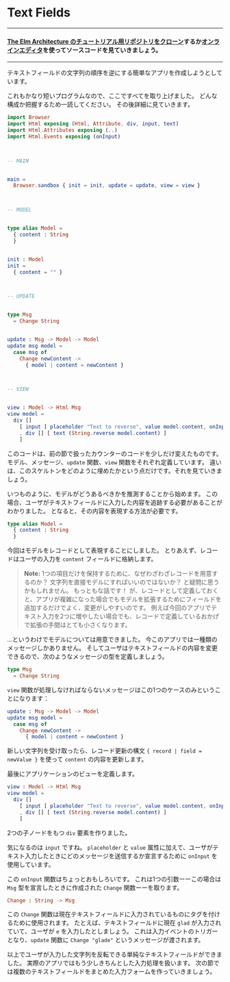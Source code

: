 # Text Fields

---
<!--
#### [Clone the code](https://github.com/evancz/elm-architecture-tutorial/) or follow along in the [online editor](https://ellie-app.com/37gW7sj9wPVa1).
-->
#### [The Elm Architecture のチュートリアル用リポジトリをクローン](https://github.com/evancz/elm-architecture-tutorial/)するか[オンラインエディタ](https://ellie-app.com/37gW7sj9wPVa1)を使ってソースコードを見ていきましょう。
---

<!--
We are about to create a simple app that reverses the contents of a text field.
-->
テキストフィールドの文字列の順序を逆にする簡単なアプリを作成しようとしています。

<!--
Again this is a pretty short program, so I have included the whole thing here. Skim through to get an idea of how everything fits together. Right after that we will get into the details!
-->
これもかなり短いプログラムなので、ここですべてを取り上げました。
どんな構成か把握するため一読してください。
その後詳細に見ていきます。

```elm
import Browser
import Html exposing (Html, Attribute, div, input, text)
import Html.Attributes exposing (..)
import Html.Events exposing (onInput)



-- MAIN


main =
  Browser.sandbox { init = init, update = update, view = view }



-- MODEL


type alias Model =
  { content : String
  }


init : Model
init =
  { content = "" }



-- UPDATE


type Msg
  = Change String


update : Msg -> Model -> Model
update msg model =
  case msg of
    Change newContent ->
      { model | content = newContent }



-- VIEW


view : Model -> Html Msg
view model =
  div []
    [ input [ placeholder "Text to reverse", value model.content, onInput Change ] []
    , div [] [ text (String.reverse model.content) ]
    ]
```

<!--
This code is a slight variant of the counter from the previous section. You set up a model. You define some messages. You say how to `update`. You make your `view`. The difference is just in how we filled this skeleton in. Let's walk through that!
-->
このコードは、前の節で扱ったカウンターのコードを少しだけ変えたものです。
モデル、メッセージ、`update` 関数、`view` 関数をそれぞれ定義しています。
違いは、このスケルトンをどのように埋めたかという点だけです。それを見ていきましょう。

<!--
As always, you start by guessing at what your `Model` should be. In our case, we know we are going to have to keep track of whatever the user has typed into the text field. We need that information so we know how to render the reversed text.
-->
いつものように、モデルがどうあるべきかを推測することから始めます。
この場合、ユーザがテキストフィールドに入力した内容を追跡する必要があることがわかりました。
となると、その内容を表現する方法が必要です。

```elm
type alias Model =
  { content : String
  }
```

<!--
This time I chose to represent the model as a record. (You can read more about records [here](https://guide.elm-lang.org/core_language.html#records) and [here](https://elm-lang.org/docs/records).) For now, the record stores the user input in the `content` field.
-->
今回はモデルをレコードとして表現することにしました。
とりあえず、レコードはユーザの入力を `content` フィールドに格納します。

<!--
> **Note:** You may be wondering, why bother having a record if it only holds one entry? Couldn't you just use the string directly? Sure! But starting with a record makes it easy to add more fields as our app gets more complicated. When the time comes where we want *two* text inputs, we will have to do much less fiddling around.
-->
> **Note:** 1つの項目だけを保持するために、なぜわざわざレコードを用意するのか？ 文字列を直接モデルにすればいいのではないか？ と疑問に思うかもしれません。
もっともな話です！
が、レコードとして定義しておくと、アプリが複雑になった場合でもモデルを拡張するためにフィールドを追加するだけでよく、変更がしやすいのです。
例えば今回のアプリでテキスト入力を2つに増やしたい場合でも、レコードで定義しているおかげで拡張の手間はとても小さくなります。

<!--
Okay, so we have our model. Now in this app there is only one kind of message really. The user can change the contents of the text field.
-->
…というわけでモデルについては用意できました。
今このアプリでは一種類のメッセージしかありません。
そしてユーザはテキストフィールドの内容を変更できるので、次のようなメッセージの型を定義しましょう。

```elm
type Msg
  = Change String
```

<!--
This means our update function just has to handle this one case:
-->
`view` 関数が処理しなければならないメッセージはこの1つのケースのみということになります：

```elm
update : Msg -> Model -> Model
update msg model =
  case msg of
    Change newContent ->
      { model | content = newContent }
```

<!--
When we receive new content, we use the record update syntax to update the contents of `content`.
-->
新しい文字列を受け取ったら、レコード更新の構文 `{ record | field = newValue }` を使って `content` の内容を更新します。

<!--
Finally we need to say how to view our application:
-->
最後にアプリケーションのビューを定義します。

```elm
view : Model -> Html Msg
view model =
  div []
    [ input [ placeholder "Text to reverse", value model.content, onInput Change ] []
    , div [] [ text (String.reverse model.content) ]
    ]
```

<!--
We create a `<div>` with two children.
-->
2つの子ノードをもつ `div` 要素を作りました。

<!--
The interesting child is the `<input>` node. In addition to the `placeholder` and `value` attributes, it uses `onInput` to declare what messages should be sent when the user types into this input.
-->
気になるのは `input` ですね。
`placeholder` と `value` 属性に加えて、ユーザがテキスト入力したときにどのメッセージを送信するか宣言するために `onInput` を使用しています。

<!--
This `onInput` function is kind of interesting. It takes one argument, in this case the `Change` function which was created when we declared the `Msg` type:
-->
この `onInput` 関数はちょっとおもしろいです。
これは1つの引数ーーこの場合は `Msg` 型を宣言したときに作成された `Change` 関数ーーを取ります。

```elm
Change : String -> Msg
```

<!--
This function is used to tag whatever is currently in the text field. So let's say the text field currently holds `glad` and the user types `e`. This triggers an `input` event, so we will get the message `Change "glade"` in our `update` function.
-->
この `Change` 関数は現在テキストフィールドに入力されているものにタグを付けるために使用されます。
たとえば、テキストフィールドに現在 `glad` が入力されていて、ユーザが `e` を入力したとしましょう。
これは入力イベントのトリガーとなり、`update` 関数に `Change "glade"` というメッセージが渡されます。

<!--
So now we have a simple text field that can reverse user input. Neat! Now on to putting a bunch of text fields together into a more traditional form.
-->
以上でユーザが入力した文字列を反転できる単純なテキストフィールドができました。
実際のアプリではもう少しきちんとした入力処理を扱います。
次の節では複数のテキストフィールドをまとめた入力フォームを作っていきましょう。
